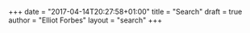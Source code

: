 +++
date = "2017-04-14T20:27:58+01:00"
title = "Search"
draft = true
author = "Elliot Forbes"
layout = "search"
+++